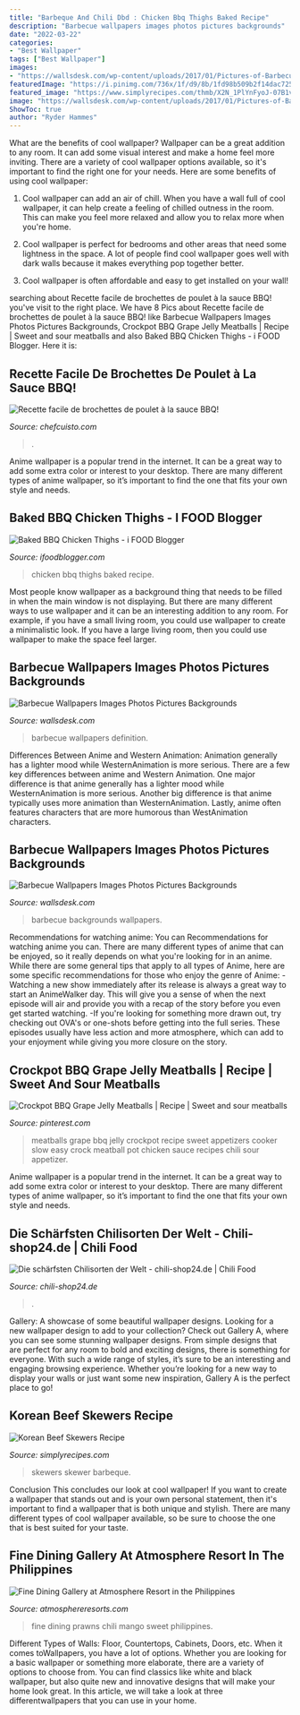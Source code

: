 ```yaml
---
title: "Barbeque And Chili Dbd : Chicken Bbq Thighs Baked Recipe"
description: "Barbecue wallpapers images photos pictures backgrounds"
date: "2022-03-22"
categories:
- "Best Wallpaper"
tags: ["Best Wallpaper"]
images:
- "https://wallsdesk.com/wp-content/uploads/2017/01/Pictures-of-Barbecue-.jpg"
featuredImage: "https://i.pinimg.com/736x/1f/d9/8b/1fd98b509b2f14dac725c49496fb8972.jpg"
featured_image: "https://www.simplyrecipes.com/thmb/X2N_1PlYnFyoJ-07B1vlqsFls-Q=/960x0/filters:no_upscale():max_bytes(150000):strip_icc()/__opt__aboutcom__coeus__resources__content_migration__simply_recipes__uploads__2016__07__2016-07-11-Beef-Skewers-4-778e14f685b44152a9be5bd4fd334901.jpg"
image: "https://wallsdesk.com/wp-content/uploads/2017/01/Pictures-of-Barbecue-.jpg"
ShowToc: true
author: "Ryder Hammes"
---
```



What are the benefits of cool wallpaper?
Wallpaper can be a great addition to any room. It can add some visual interest and make a home feel more inviting. There are a variety of cool wallpaper options available, so it's important to find the right one for your needs. Here are some benefits of using cool wallpaper: 
1. Cool wallpaper can add an air of chill. When you have a wall full of cool wallpaper, it can help create a feeling of chilled outness in the room. This can make you feel more relaxed and allow you to relax more when you're home. 

2. Cool wallpaper is perfect for bedrooms and other areas that need some lightness in the space. A lot of people find cool wallpaper goes well with dark walls because it makes everything pop together better. 

3. Cool wallpaper is often affordable and easy to get installed on your wall!

	

		
searching about Recette facile de brochettes de poulet à la sauce BBQ! you've visit to the right place. We have 8 Pics about Recette facile de brochettes de poulet à la sauce BBQ! like Barbecue Wallpapers Images Photos Pictures Backgrounds, Crockpot BBQ Grape Jelly Meatballs | Recipe | Sweet and sour meatballs and also Baked BBQ Chicken Thighs - i FOOD Blogger. Here it is:
		
    
## Recette Facile De Brochettes De Poulet à La Sauce BBQ!

<img loading=lazy src="https://chefcuisto.com/files/2017/06/brochettes-de-poulet-bbq.jpg" onerror="this.onerror=null;this.src='https://tse2.mm.bing.net/th?id=OIP.bi2M94HbcvWQOtLWkOJSbwHaEf&amp;pid=15.1';" alt="Recette facile de brochettes de poulet à la sauce BBQ!">

_Source: chefcuisto.com_

>. 

	

Anime wallpaper is a popular trend in the internet. It can be a great way to add some extra color or interest to your desktop. There are many different types of anime wallpaper, so it’s important to find the one that fits your own style and needs.

    
## Baked BBQ Chicken Thighs - I FOOD Blogger

<img loading=lazy src="https://ifoodblogger.com/wp-content/uploads/2018/11/Baked-bbq-chicken-thighs-recipe-750.jpg" onerror="this.onerror=null;this.src='https://tse2.mm.bing.net/th?id=OIP.2ECZBa-1IuMkLazSpM6fmQHaHa&amp;pid=15.1';" alt="Baked BBQ Chicken Thighs - i FOOD Blogger">

_Source: ifoodblogger.com_

>chicken bbq thighs baked recipe. 

	

Most people know wallpaper as a background thing that needs to be filled in when the main window is not displaying. But there are many different ways to use wallpaper and it can be an interesting addition to any room. For example, if you have a small living room, you could use wallpaper to create a minimalistic look. If you have a large living room, then you could use wallpaper to make the space feel larger.

    
## Barbecue Wallpapers Images Photos Pictures Backgrounds

<img loading=lazy src="https://wallsdesk.com/wp-content/uploads/2017/01/Barbecue-High-Definition-Wallpapers-.jpg" onerror="this.onerror=null;this.src='https://tse2.mm.bing.net/th?id=OIP.WAg63dVp-HSslB0vD6COoQEsC7&amp;pid=15.1';" alt="Barbecue Wallpapers Images Photos Pictures Backgrounds">

_Source: wallsdesk.com_

>barbecue wallpapers definition. 

	

Differences Between Anime and Western Animation: Animation generally has a lighter mood while WesternAnimation is more serious.
There are a few key differences between anime and Western Animation. One major difference is that anime generally has a lighter mood while WesternAnimation is more serious. Another big difference is that anime typically uses more animation than WesternAnimation. Lastly, anime often features characters that are more humorous than WestAnimation characters.

    
## Barbecue Wallpapers Images Photos Pictures Backgrounds

<img loading=lazy src="https://wallsdesk.com/wp-content/uploads/2017/01/Pictures-of-Barbecue-.jpg" onerror="this.onerror=null;this.src='https://tse4.mm.bing.net/th?id=OIP.9B1bdcZrtrDCNeFSAFPowAEsDI&amp;pid=15.1';" alt="Barbecue Wallpapers Images Photos Pictures Backgrounds">

_Source: wallsdesk.com_

>barbecue backgrounds wallpapers. 

	

Recommendations for watching anime: You can
Recommendations for watching anime you can. There are many different types of anime that can be enjoyed, so it really depends on what you're looking for in an anime. While there are some general tips that apply to all types of Anime, here are some specific recommendations for those who enjoy the genre of Anime: 
-Watching a new show immediately after its release is always a great way to start an AnimeWalker day. This will give you a sense of when the next episode will air and provide you with a recap of the story before you even get started watching. 
-If you're looking for something more drawn out, try checking out OVA's or one-shots before getting into the full series. These episodes usually have less action and more atmosphere, which can add to your enjoyment while giving you more closure on the story.

    
## Crockpot BBQ Grape Jelly Meatballs | Recipe | Sweet And Sour Meatballs

<img loading=lazy src="https://i.pinimg.com/736x/1f/d9/8b/1fd98b509b2f14dac725c49496fb8972.jpg" onerror="this.onerror=null;this.src='https://tse4.mm.bing.net/th?id=OIP.5DhCLv9CyPUzDGHxUAYj6QHaLH&amp;pid=15.1';" alt="Crockpot BBQ Grape Jelly Meatballs | Recipe | Sweet and sour meatballs">

_Source: pinterest.com_

>meatballs grape bbq jelly crockpot recipe sweet appetizers cooker slow easy crock meatball pot chicken sauce recipes chili sour appetizer. 

	

Anime wallpaper is a popular trend in the internet. It can be a great way to add some extra color or interest to your desktop. There are many different types of anime wallpaper, so it’s important to find the one that fits your own style and needs.

    
## Die Schärfsten Chilisorten Der Welt - Chili-shop24.de | Chili Food

<img loading=lazy src="http://www.chili-shop24.de/media/image/95/5e/f1/Bih_Jolokia_600_600x600.jpg" onerror="this.onerror=null;this.src='https://tse2.mm.bing.net/th?id=OIP.jrY8GW2RMxvS5Kljl1_ecQHaGv&amp;pid=15.1';" alt="Die schärfsten Chilisorten der Welt - chili-shop24.de | Chili Food">

_Source: chili-shop24.de_

>. 

	

Gallery: A showcase of some beautiful wallpaper designs.
Looking for a new wallpaper design to add to your collection? Check out Gallery A, where you can see some stunning wallpaper designs. From simple designs that are perfect for any room to bold and exciting designs, there is something for everyone. With such a wide range of styles, it’s sure to be an interesting and engaging browsing experience. Whether you’re looking for a new way to display your walls or just want some new inspiration, Gallery A is the perfect place to go!





	
	
    
## Korean Beef Skewers Recipe

<img loading=lazy src="https://www.simplyrecipes.com/thmb/X2N_1PlYnFyoJ-07B1vlqsFls-Q=/960x0/filters:no_upscale():max_bytes(150000):strip_icc()/__opt__aboutcom__coeus__resources__content_migration__simply_recipes__uploads__2016__07__2016-07-11-Beef-Skewers-4-778e14f685b44152a9be5bd4fd334901.jpg" onerror="this.onerror=null;this.src='https://tse4.mm.bing.net/th?id=OIP.neTZvUUQNntxAADk0_F9uwHaMr&amp;pid=15.1';" alt="Korean Beef Skewers Recipe">

_Source: simplyrecipes.com_

>skewers skewer barbeque. 

	

Conclusion
This concludes our look at cool wallpaper! If you want to create a wallpaper that stands out and is your own personal statement, then it's important to find a wallpaper that is both unique and stylish. There are many different types of cool wallpaper available, so be sure to choose the one that is best suited for your taste.

    
## Fine Dining Gallery At Atmosphere Resort In The Philippines

<img loading=lazy src="https://atmosphereresorts.com/wp-content/uploads/2016/04/Sweet-chili-prawns-on-grilled-mango.jpg" onerror="this.onerror=null;this.src='https://tse4.mm.bing.net/th?id=OIP.HGSbdPV6fi2CW8wdjGvrogHaLH&amp;pid=15.1';" alt="Fine Dining Gallery at Atmosphere Resort in the Philippines">

_Source: atmosphereresorts.com_

>fine dining prawns chili mango sweet philippines. 

	

Different Types of Walls: Floor, Countertops, Cabinets, Doors, etc.
When it comes toWallpapers, you have a lot of options. Whether you are looking for a basic wallpaper or something more elaborate, there are a variety of options to choose from. You can find classics like white and black wallpaper, but also quite new and innovative designs that will make your home look great. In this article, we will take a look at three differentwallpapers that you can use in your home.

